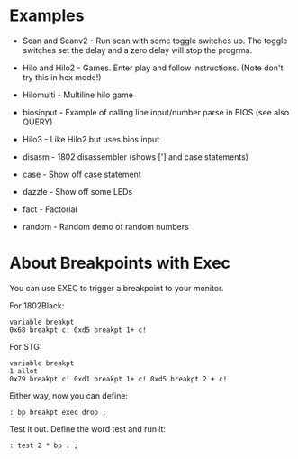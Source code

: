 Examples
===

* Scan and Scanv2 - Run scan with some toggle switches up. The toggle switches set the delay and a zero delay will stop the progrma.

* Hilo and Hilo2 - Games. Enter play and follow instructions. (Note don't try this in hex mode!)

* Hilomulti - Multiline hilo game

* biosinput - Example of calling line input/number parse in BIOS (see also QUERY)

* Hilo3 - Like Hilo2 but uses bios input

* disasm - 1802 disassembler (shows ['] and case statements)
 
* case - Show off case statement

* dazzle - Show off some LEDs

* fact - Factorial 

* random - Random demo of random numbers


About Breakpoints with Exec
===
You can use EXEC to trigger a breakpoint to your monitor. 

For 1802Black:

```
variable breakpt
0x68 breakpt c! 0xd5 breakpt 1+ c!
```

For STG:

```
variable breakpt
1 allot
0x79 breakpt c! 0xd1 breakpt 1+ c! 0xd5 breakpt 2 + c!
```

Either way, now you can define:

```
: bp breakpt exec drop ;
```

Test it out. Define the word test and run it:

```
: test 2 * bp . ;
```
